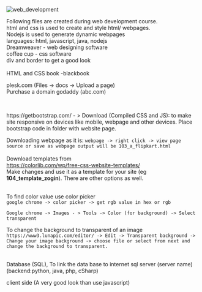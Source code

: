 ![web_development](web_development.png)

Following files are created during web development course. <br/>
html and css is used to create and style html/ webpages. <br/>
Nodejs is used to generate dynamic webpages <br/>
languages: html, javascript, java, nodejs <br/>
Dreamweaver - web designing software  <br/>
coffee cup - css software  <br/>
div and border to get a good look  <br/>\
HTML and CSS book -blackbook

plesk.com  (Files -> docs -> Upload a page) <br/>
Purchase a domain godaddy (abc.com)  <br/>

<br/>
<p>https://getbootstrap.com/ - > Download (Compiled CSS and JS): to make site responsive on devices like mobile, webpage and other devices. Place bootstrap code in folder with website page.</p>

Downloading webpage as it is: 
`webpage -> right click -> view page source or save as webpage output will be 103_a_flipkart.html`
<br/>
<br/>
Download templates from<br/>
https://colorlib.com/wp/free-css-website-templates/<br/>
Make changes and use it as a template for your site (eg **104_template_zogin**). There are other options as well.<br/> <br/>

To find color value use color picker<br/>
`google chrome -> color picker -> get rgb value in hex or rgb` <br/>

`Google chrome -> Images - > Tools -> Color (for background) -> Select transparent` <br/>

To change the background to transparent of an image 
`https://www3.lunapic.com/editor/ -> Edit -> Transparent background -> Change your image background -> choose file or select from next and change the background to transparent.`

<br/>
Database (SQL), To link the data base to internet sql server (server name) <br/>
(backend:python, java, php, cSharp) <br/>

client side (A very good look than use javascript)
